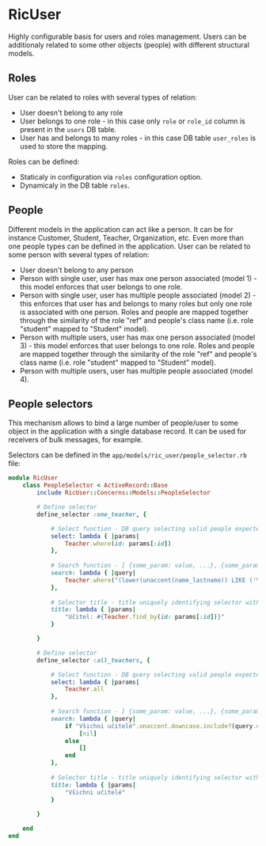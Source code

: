 # RicUser

Highly configurable basis for users and roles management. Users can be additionaly related to some other objects (people) with different structural models.

## Roles

User can be related to roles with several types of relation:

- User doesn't belong to any role
- User belongs to one role - in this case only `role` or `role_id` column is present in the `users` DB table.
- User has and belongs to many roles - in this case DB table `user_roles` is used to store the mapping.

Roles can be defined:

- Staticaly in configuration via `roles` configuration option.
- Dynamicaly in the DB table `roles`.

## People

Different models in the application can act like a person. It can be for instance Customer, Student, Teacher, Organization, etc. Even more than one people types can be defined in the application. User can be related to some person with several types of relation:

- User doesn't belong to any person
- Person with single user, user has max one person associated (model 1) - this model enforces that user belongs to one role.
- Person with single user, user has multiple people associated (model 2) - this enforces that user has and belongs to many roles but only one role is associated with one person. Roles and people are mapped together through the similarity of the role "ref" and people's class name (i.e. role "student" mapped to "Student" model).
- Person with multiple users, user has max one person associated (model 3) - this model enforces that user belongs to one role. Roles and people are mapped together through the similarity of the role "ref" and people's class name (i.e. role "student" mapped to "Student" model).
- Person with multiple users, user has multiple people associated (model 4).

## People selectors

This mechanism allows to bind a large number of people/user to some object in the application with a single database record. It can be used for receivers of bulk messages, for example. 

Selectors can be defined in the `app/models/ric_user/people_selector.rb` file:

```ruby
module RicUser
    class PeopleSelector < ActiveRecord::Base
        include RicUser::Concerns::Models::PeopleSelector

        # Define selector
        define_selector :one_teacher, {

            # Select function - DB query selecting valid people expected to be returned
            select: lambda { |params|
                Teacher.where(id: params[:id])
            },
           
            # Search function - [ {some_param: value, ...}, {some_param: value, ...}, ... ] defining valid selector params expected to be returned
            search: lambda { |query|
                Teacher.where("(lower(unaccent(name_lastname)) LIKE ('%' || lower(unaccent(trim(:query))) || '%'))", query: query).map { |person| { id: person.id } }
            },
           
            # Selector title - title uniquely identifying selector with given params expected to be returned
            title: lambda { |params|
                "Učitel: #{Teacher.find_by(id: params[:id])}"
            }

        }

        # Define selector
        define_selector :all_teachers, {

            # Select function - DB query selecting valid people expected to be returned
            select: lambda { |params|
                Teacher.all
            },
           
            # Search function - [ {some_param: value, ...}, {some_param: value, ...}, ... ] defining valid selector params expected to be returned
            search: lambda { |query|
                if "Všichni učitelé".unaccent.downcase.include?(query.unaccent.downcase)
                    [nil]
                else
                    []
                end
            },
           
            # Selector title - title uniquely identifying selector with given params expected to be returned
            title: lambda { |params|
                "Všichni učitelé"
            }
            
        }

    end
end
```
